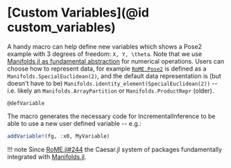 # [Custom Variables](@id custom_variables)

A handy macro can help define new variables which shows a Pose2 example with 3 degrees of freedom: ``X, Y, \theta``.  Note that we use [Manifolds.jl as fundamental abstraction](https://juliamanifolds.github.io/Manifolds.jl/latest/examples/manifold.html) for numerical operations.  Users can choose how to represent data, for example [`RoME.Pose2`](@ref) is defined as a `Manifolds.SpecialEuclidean(2)`, and the default data representation is (but doesn't have to be) `Manifolds.identity_element(SpecialEuclidean(2))` -- i.e. likely an `Manifolds.ArrayPartition` or `Manifolds.ProductRepr` (older).
```@docs
@defVariable
```

The macro generates the necessary code for IncrementalInference to be able to use a new user defined variable -- e.g.:
```julia
addVariable!(fg, :x0, MyVariable)
```

!!! note
    Since [RoME.jl#244](http://www.github.com/JuliaRobotics/RoME.jl/issues/244) the Caesar.jl system of packages fundamentally integrated with [Manifolds.jl](http://www.github.com/JuliaManifolds/Manifolds.jl).


